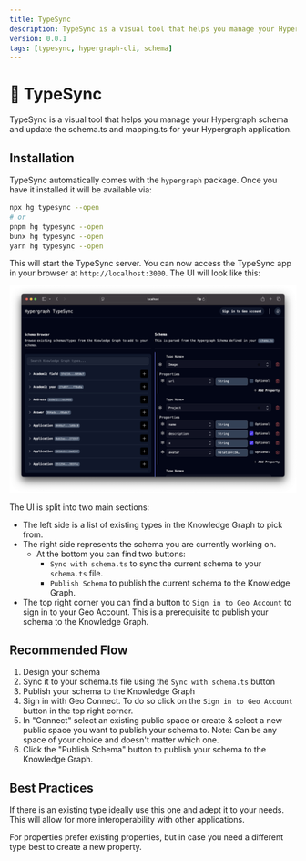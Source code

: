 ```yaml
---
title: TypeSync
description: TypeSync is a visual tool that helps you manage your Hypergraph schema and update the schema.ts and mapping.ts for your Hypergraph application.
version: 0.0.1
tags: [typesync, hypergraph-cli, schema]
---
```


# 🧬 TypeSync

TypeSync is a visual tool that helps you manage your Hypergraph schema and update the schema.ts and mapping.ts for your Hypergraph application.

## Installation

TypeSync automatically comes with the `hypergraph` package. Once you have it installed it will be available via:


```bash
npx hg typesync --open
# or
pnpm hg typesync --open
bunx hg typesync --open
yarn hg typesync --open
```

This will start the TypeSync server. You can now access the TypeSync app in your browser at `http://localhost:3000`. The UI will look like this:

![TypeSync Dashboard](../static/img/typesync/typesync_dashboard.png)

The UI is split into two main sections:
- The left side is a list of existing types in the Knowledge Graph to pick from.
- The right side represents the schema you are currently working on.
  - At the bottom you can find two buttons:
    - `Sync with schema.ts` to sync the current schema to your `schema.ts` file.
    - `Publish Schema` to publish the current schema to the Knowledge Graph.
- The top right corner you can find a button to `Sign in to Geo Account` to sign in to your Geo Account. This is a prerequisite to publish your schema to the Knowledge Graph.

## Recommended Flow

1. Design your schema
2. Sync it to your schema.ts file using the `Sync with schema.ts` button
3. Publish your schema to the Knowledge Graph
  1. Sign in with Geo Connect. To do so click on the `Sign in to Geo Account` button in the top right corner.
  2. In "Connect" select an existing public space or create & select a new public space you want to publish your schema to. Note: Can be any space of your choice and doesn't matter which one.
  3. Click the "Publish Schema" button to publish your schema to the Knowledge Graph.

## Best Practices

If there is an existing type ideally use this one and adept it to your needs. This will allow for more interoperability with other applications.

For properties prefer existing properties, but in case you need a different type best to create a new property.